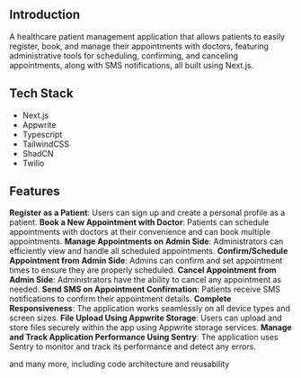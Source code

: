 
## <a name="introduction">Introduction</a>

A healthcare patient management application that allows patients to easily register, book, and manage their appointments with doctors, featuring administrative tools for scheduling, confirming, and canceling appointments, along with SMS notifications, all built using Next.js.

## <a name="tech-stack">Tech Stack</a>

- Next.js
- Appwrite
- Typescript
- TailwindCSS
- ShadCN
- Twilio

## <a name="features">Features</a>

**Register as a Patient**: Users can sign up and create a personal profile as a patient.
**Book a New Appointment with Doctor**: Patients can schedule appointments with doctors at their convenience and can book multiple appointments.
**Manage Appointments on Admin Side**: Administrators can efficiently view and handle all scheduled appointments.
**Confirm/Schedule Appointment from Admin Side**: Admins can confirm and set appointment times to ensure they are properly scheduled.
**Cancel Appointment from Admin Side**: Administrators have the ability to cancel any appointment as needed.
**Send SMS on Appointment Confirmation**: Patients receive SMS notifications to confirm their appointment details.
**Complete Responsiveness**: The application works seamlessly on all device types and screen sizes.
**File Upload Using Appwrite Storage**: Users can upload and store files securely within the app using Appwrite storage services.
**Manage and Track Application Performance Using Sentry**: The application uses Sentry to monitor and track its performance and detect any errors.

and many more, including code architecture and reusability

